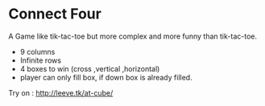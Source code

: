 # Connect Four


A Game like tik-tac-toe
but more complex and more funny than tik-tac-toe. 
* 9 columns 
* Infinite rows
* 4 boxes to win (cross ,vertical ,horizontal)
* player can only fill box, if down box is already filled. 

Try on : http://leeve.tk/at-cube/
